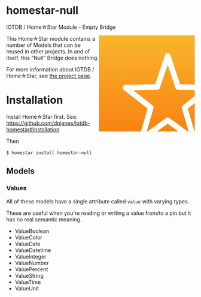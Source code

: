 # homestar-null
IOTDB / Home☆Star Module - Empty Bridge

<img src="https://raw.githubusercontent.com/dpjanes/iotdb-homestar/master/docs/HomeStar.png" align="right" />

This Home☆Star module contains a number of Models that can be reused
in other projects. In and of itself, this "Null" Bridge 
does nothing.

For more information about IOTDB / Home☆Star,
see [the project page](https://github.com/dpjanes/iotdb-homestar).

# Installation

Install Home☆Star first. 
See: https://github.com/dpjanes/iotdb-homestar#installation

Then

    $ homestar install homestar-null

## Models
### Values

All of these models have a single
attribute called <code>value</code>
with varying types. 

These are useful when you're reading
or writing a value from/to a pin
but it has no real semantic meaning.

* ValueBoolean
* ValueColor
* ValueDate
* ValueDatetime
* ValueInteger
* ValueNumber
* ValuePercent
* ValueString
* ValueTime
* ValueUnit
